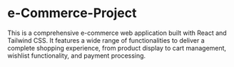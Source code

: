 # e-Commerce-Project
This is a comprehensive e-commerce web application built with React and Tailwind CSS. It features a wide range of functionalities to deliver a complete shopping experience, from product display to cart management, wishlist functionality, and payment processing.

